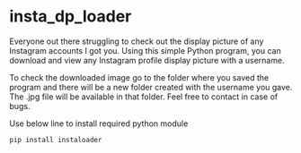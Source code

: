 # insta_dp_loader
Everyone out there struggling to check out the display picture of any Instagram accounts I got you.
Using this simple Python program, you can download and view any Instagram profile display picture with a username.


To check the downloaded image go to the folder where you saved the program and there will be a new folder created with the username you gave. The .jpg file will be available in that folder.
Feel free to contact in case of bugs.

Use below line to install required python module

    pip install instaloader
